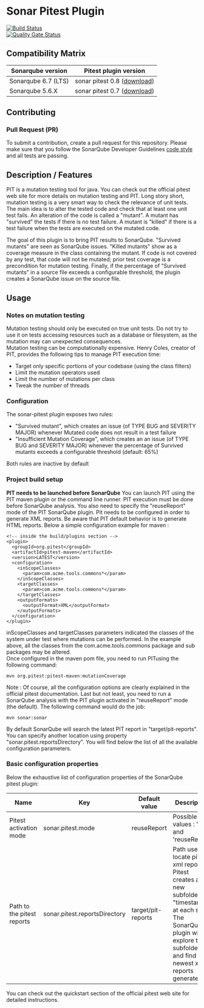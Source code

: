Sonar Pitest Plugin
===================

[![Build Status](https://travis-ci.org/VinodAnandan/sonar-pitest.svg?branch=master)](https://travis-ci.org/VinodAnandan/sonar-pitest)  
[![Quality Gate Status](https://sonarcloud.io/api/badges/gate?key=org.sonarsource.pitest%3Asonar-pitest-plugin)](https://sonarcloud.io/dashboard?id=org.sonarsource.pitest%3Asonar-pitest-plugin)


Compatibility Matrix
--------------------
| Sonarqube version | Pitest plugin version |
|-------------------|-----------------------|
| Sonarqube 6.7 (LTS)  | sonar pitest 0.8 ([download](https://github.com/SonarQubeCommunity/sonar-pitest/releases/tag/0.8)) |
| Sonarqube 5.6.X  | sonar pitest 0.7 ([download](https://github.com/SonarQubeCommunity/sonar-pitest/releases/tag/0.7)) |



Contributing
------------
### Pull Request (PR)

To submit a contribution, create a pull request for this repository. Please make sure that you follow the SonarQube Developer Guidelines [code style](https://github.com/SonarSource/sonar-developer-toolset#code-style) and all tests are passing.

Description / Features
----------------------
PIT is a mutation testing tool for java. You can check out the official pitest web site for more details on mutation testing and PIT.
Long story short, mutation testing is a very smart way to check the relevance of unit tests. The main idea is to alter the tested code and check that at least one unit test fails. An alteration of the code is called a "mutant". A mutant has "survived" the tests if there is no test failure. A mutant is "killed" if there is a test failure when the tests are executed on the mutated code.

The goal of this plugin is to bring PIT results to SonarQube. "Survived mutants" are seen as SonarQube issues. "Killed mutants" show as a coverage measure in the class containing the mutant. If code is not covered by any test, that code will not be mutated; prior test coverage is a precondition for mutation testing. Finally, if the percentage of "Survived mutants" in a source file exceeds a configurable threshold, the plugin creates a SonarQube issue on the source file.


Usage
-----
### Notes on mutation testing
Mutation testing should only be executed on true unit tests. Do not try to use it on tests accessing resources such as a database or filesystem, as the mutation may can unexpected consequences.   
Mutation testing can be computationally expensive.  Henry Coles, creator of PIT, provides the following tips to manage PIT execution time:
* Target only specific portions of your codebase (using the class filters)
* Limit the mutation operators used
* Limit the number of mutations per class
* Tweak the number of threads

### Configuration
The sonar-pitest plugin exposes two rules:
* "Survived mutant", which creates an issue (of TYPE BUG and SEVERITY MAJOR) whenever Mutated code does not result in a test failure
* "Insufficient Mutation Coverage", which creates an an issue (of TYPE BUG and SEVERITY MAJOR) whenever the percentage of Survived mutants exceeds a configurable threshold (default: 65%)

Both rules are inactive by default 

### Project build setup
**PIT needs to be launched before SonarQube**
You can launch PIT using the PIT maven plugin or the command line runner. PIT execution must be done before SonarQube analysis. You also need to specify the "reuseReport" mode of the PIT SonarQube plugin.
Pit needs to be configured in order to generate XML reports. Be aware that PIT default behavior is to generate HTML reports.  Below a simple configuration example for maven :

    <!-- inside the build/plugins section -->
    <plugin>
      <groupId>org.pitest</groupId>
      <artifactId>pitest-maven</artifactId>
      <version>LATEST</version>
      <configuration>
        <inScopeClasses>
          <param>com.acme.tools.commons*</param>
        </inScopeClasses>
        <targetClasses>
          <param>com.acme.tools.commons*</param>
        </targetClasses>
        <outputFormats>
          <outputFormat>XML</outputFormat>
        </outputFormats>
      </configuration>
    </plugin>

inScopeClasses and targetClasses parameters indicated the classes of the system under test where mutations can be performed. In the example above, all the classes from the com.acme.tools.commons package and sub packages may be altered.  
Once configured in the maven pom file, you need to run PITusing the following command:  

    mvn org.pitest:pitest-maven:mutationCoverage

Note : Of course, all the configuration options are clearly explained in the official pitest documentation.
Last but not least, you need to run a SonarQube analysis with the PIT plugin activated in "reuseReport" mode (the default). The following command would do the job:

    mvn sonar:sonar

By default SonarQube will search the latest PIT report in "target/pit-reports". You can specify another location using property "sonar.pitest.reportsDirectory".
You will find below the list of all the available configuration parameters.

### Basic configuration properties
Below the exhaustive list of configuration properties of the SonarQube pitest plugin:

| Name | Key | Default value | Description |
|------|-----|---------------|-------------|
| Pitest activation mode | sonar.pitest.mode | reuseReport | Possible values : 'skip' and 'reuseReport' |
| Path to the pitest reports | sonar.pitest.reportsDirectory | target/pit-reports |Path used to locate pitest xml reports. Pitest creates a new subfolder "timestamp" at each shot. The SonarQube plugin will explore these subfolders and find the newest xml reports generated. |

You can check out the quickstart section of the official pitest web site for detailed instructions.
